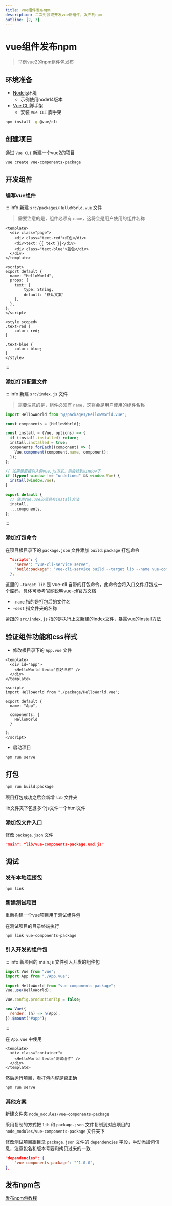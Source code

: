 ```yaml
---
title: vue组件发布npm
description: 二次封装或开发vue新组件，发布到npm
outline: [2, 3]
---
```


# vue组件发布npm

> 举例vue2的npm组件包发布

## 环境准备

* [Nodejs](https://nodejs.org/zh-cn)环境
    - 示例使用node14版本
* [Vue CLI](https://cli.vuejs.org/zh/)脚手架
    - 安装 `Vue CLI` 脚手架
```sh
npm install -g @vue/cli
```

## 创建项目

通过 `Vue CLI` 新建一个vue2的项目

```sh
vue create vue-components-package
```

## 开发组件

### 编写vue组件

::: info 新建 `src/packages/HelloWorld.vue` 文件

> 需要注意的是，组件必须有 `name`，这将会是用户使用的组件名称

```vue
<template>
  <div class="page">
    <div class="text-red">红色</div>
    <div>text：{{ text }}</div>
    <div class="text-blue">蓝色</div>
  </div>
</template>

<script>
export default {
  name: "HelloWorld",
  props: {
    text: {
        type: String,
        default: '默认文案'
    },
  },
};
</script>

<style scoped>
.text-red {
    color: red;
}

.text-blue {
    color: blue;
}
</style>
```
:::

### 添加打包配置文件

::: info 新建 `src/index.js` 文件

> 需要注意的是，组件必须有 `name`，这将会是用户使用的组件名称

```js
import HellowWorld from "@/packages/HellowWorld.vue";

const components = [HellowWorld];

const install = (Vue, options) => {
  if (install.installed) return;
  install.installed = true;
  components.forEach((component) => {
    Vue.component(component.name, component);
  });
};

// 如果是直接引入的vue.js方式，则会挂到window下
if (typeof window !== "undefined" && window.Vue) {
  install(window.Vue);
}

export default {
  // 使用Vue.use必须具有install方法
  install,
  ...components,
};
```
:::

### 添加打包命令

在项目根目录下的 `package.json` 文件添加 `build:package` 打包命令

```json
  "scripts": {
    "serve": "vue-cli-service serve",
    "build:package": "vue-cli-service build --target lib --name vue-components-package --dest lib src/index.js"
  },
```

这里的 `–target lib` 是 vue-cli 自带的打包命令，此命令会将入口文件打包成一个库码，具体可参考官网说明vue-cli官方文档

* `–name` 指的是打包后的文件名
* `–dest` 指文件夹的名称

紧跟的 `src/index.js` 指的是执行上文新建的index文件，暴露vue的install方法

## 验证组件功能和css样式

* 修改根目录下的 `App.vue` 文件

```vue
<template>
  <div id="app">
    <HelloWorld text="你好世界" />
  </div>
</template>

<script>
import HelloWorld from "./package/HelloWorld.vue";

export default {
  name: "App",

  components: {
    HelloWorld
  }

};
</script>
```
* 启动项目
```sh
npm run serve
```

## 打包

```sh
npm run build:package
```

项目打包成功之后会新增 `lib` 文件夹

lib文件夹下包含多个js文件一个html文件

### 添加包文件入口

修改 `package.json` 文件

```json
"main": "lib/vue-components-package.umd.js"
```

## 调试

### 发布本地连接包

```sh
npm link
```

### 新建测试项目

重新构建一个vue项目用于测试组件包

在测试项目的目录终端执行

```sh
npm link vue-components-package
```

### 引入开发的组件包

::: info 新项目的 main.js 文件引入开发的组件包
```js
import Vue from "vue";
import App from "./App.vue";

import HelloWorld from "vue-components-package";
Vue.use(HelloWorld);

Vue.config.productionTip = false;

new Vue({
  render: (h) => h(App),
}).$mount("#app");
```
:::

在 `App.vue` 中使用

```vue
<template>
  <div class="container">
    <HelloWorld text="测试组件" />
  </div>
</template>
```

然后运行项目，看打包内容是否正确

```sh
npm run serve
```

### 其他方案

新建文件夹 `node_modules/vue-components-package`

采用复制的方式把 `lib` 和 `package.json` 文件复制到对应项目的 `node_modules/vue-components-package` 文件夹下

修改测试项目跟目录 `package.json` 文件的 `dependencies` 字段，手动添加包信息，注意包名和版本号要和拷贝过来的一致

```json
"dependencies": {
    "vue-components-package": "^1.0.0",
},
```

## 发布npm包

[发布npm包教程](/web/knowledge/npm-publish.html)
